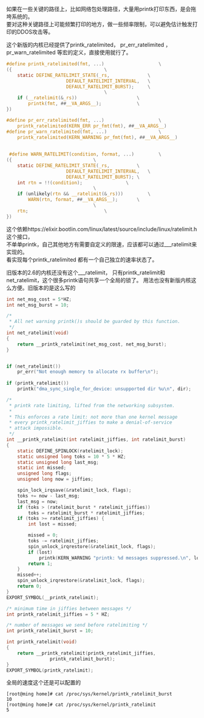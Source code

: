如果在一些关键的路径上，比如网络包处理路径，大量用printk打印东西，是会拖垮系统的。   
要对这种关键路径上可能频繁打印的地方，做一些频率限制，可以避免估计触发打印的DDOS攻击等。


这个新版的内核已经提供了printk_ratelimited，  pr_err_ratelimited ， pr_warn_ratelimited 等宏的定义，直接使用就行了。
```c
#define printk_ratelimited(fmt, ...)					\
({									\
	static DEFINE_RATELIMIT_STATE(_rs,				\
				      DEFAULT_RATELIMIT_INTERVAL,	\
				      DEFAULT_RATELIMIT_BURST);		\
									\
	if (__ratelimit(&_rs))						\
		printk(fmt, ##__VA_ARGS__);				\
})

#define pr_err_ratelimited(fmt, ...)					\
	printk_ratelimited(KERN_ERR pr_fmt(fmt), ##__VA_ARGS__)
#define pr_warn_ratelimited(fmt, ...)					\
	printk_ratelimited(KERN_WARNING pr_fmt(fmt), ##__VA_ARGS__)
  
  
 #define WARN_RATELIMIT(condition, format, ...)			\
({								\
	static DEFINE_RATELIMIT_STATE(_rs,			\
				      DEFAULT_RATELIMIT_INTERVAL,	\
				      DEFAULT_RATELIMIT_BURST);	\
	int rtn = !!(condition);				\
								\
	if (unlikely(rtn && __ratelimit(&_rs)))			\
		WARN(rtn, format, ##__VA_ARGS__);		\
								\
	rtn;							\
})

```

这个依赖https://elixir.bootlin.com/linux/latest/source/include/linux/ratelimit.h 这个接口，   
不单单printk，自己其他地方有需要自定义的限速，应该都可以通过___ratelimit来实现的。   
看实现每个printk_ratelimited  都有一个自己独立的速率状态了。


旧版本的2.6的内核还没有这个___ratelimit， 只有printk_ratelimit和net_ratelimit，这个很多printk语句共享一个全局的锁了。
用法也没有新版内核这么方便。旧版本的是这么写的
```c
int net_msg_cost = 5*HZ;
int net_msg_burst = 10;

/* 
 * All net warning printk()s should be guarded by this function.
 */ 
int net_ratelimit(void)
{
	return __printk_ratelimit(net_msg_cost, net_msg_burst);
}


if (net_ratelimit())
    pr_err("Not enough memory to allocate rx buffer\n");
    
if (printk_ratelimit())
    printk("dma_sync_single_for_device: unsupported dir %u\n", dir);    
```


```c
/*
 * printk rate limiting, lifted from the networking subsystem.
 *
 * This enforces a rate limit: not more than one kernel message
 * every printk_ratelimit_jiffies to make a denial-of-service
 * attack impossible.
 */
int __printk_ratelimit(int ratelimit_jiffies, int ratelimit_burst)
{
	static DEFINE_SPINLOCK(ratelimit_lock);
	static unsigned long toks = 10 * 5 * HZ;
	static unsigned long last_msg;
	static int missed;
	unsigned long flags;
	unsigned long now = jiffies;

	spin_lock_irqsave(&ratelimit_lock, flags);
	toks += now - last_msg;
	last_msg = now;
	if (toks > (ratelimit_burst * ratelimit_jiffies))
		toks = ratelimit_burst * ratelimit_jiffies;
	if (toks >= ratelimit_jiffies) {
		int lost = missed;

		missed = 0;
		toks -= ratelimit_jiffies;
		spin_unlock_irqrestore(&ratelimit_lock, flags);
		if (lost)
			printk(KERN_WARNING "printk: %d messages suppressed.\n", lost);
		return 1;
	}
	missed++;
	spin_unlock_irqrestore(&ratelimit_lock, flags);
	return 0;
}
EXPORT_SYMBOL(__printk_ratelimit);

/* minimum time in jiffies between messages */
int printk_ratelimit_jiffies = 5 * HZ;

/* number of messages we send before ratelimiting */
int printk_ratelimit_burst = 10;

int printk_ratelimit(void)
{
	return __printk_ratelimit(printk_ratelimit_jiffies,
				printk_ratelimit_burst);
}
EXPORT_SYMBOL(printk_ratelimit);
```

全局的速度这个还是可以配置的
```text
[root@ming home]# cat /proc/sys/kernel/printk_ratelimit_burst
10
[root@ming home]# cat /proc/sys/kernel/printk_ratelimit
5
```




